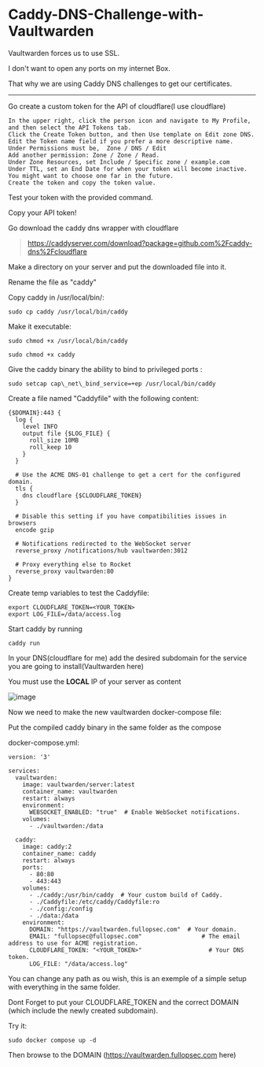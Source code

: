 # Caddy-DNS-Challenge-with-Vaultwarden

Vaultwarden forces us to use SSL.

I don't want to open any ports on my internet Box.

That why we are using Caddy DNS challenges to get our certificates.

__________________________



Go create a custom token for the API of cloudflare(I use cloudflare)

```
In the upper right, click the person icon and navigate to My Profile, and then select the API Tokens tab.
Click the Create Token button, and then Use template on Edit zone DNS.
Edit the Token name field if you prefer a more descriptive name.
Under Permissions must be,  Zone / DNS / Edit 
Add another permission: Zone / Zone / Read.
Under Zone Resources, set Include / Specific zone / example.com 
Under TTL, set an End Date for when your token will become inactive. You might want to choose one far in the future.
Create the token and copy the token value.
```

Test your token with the provided command.

Copy your API token!

Go download the caddy dns wrapper with cloudflare
>https://caddyserver.com/download?package=github.com%2Fcaddy-dns%2Fcloudflare

Make a directory on your server and put the downloaded file into it.

Rename the file as "caddy"

Copy caddy in /usr/local/bin/:

`sudo cp caddy /usr/local/bin/caddy`

Make it executable:

`sudo chmod +x /usr/local/bin/caddy`

`sudo chmod +x caddy`


Give the caddy binary the ability to bind to privileged ports :

`sudo setcap cap\_net\_bind_service=+ep /usr/local/bin/caddy`

Create a file named "Caddyfile" with the following content:

```
{$DOMAIN}:443 {
  log {
    level INFO
    output file {$LOG_FILE} {
      roll_size 10MB
      roll_keep 10
    }
  }

  # Use the ACME DNS-01 challenge to get a cert for the configured domain.
  tls {
    dns cloudflare {$CLOUDFLARE_TOKEN} 
  }

  # Disable this setting if you have compatibilities issues in browsers
  encode gzip

  # Notifications redirected to the WebSocket server
  reverse_proxy /notifications/hub vaultwarden:3012

  # Proxy everything else to Rocket
  reverse_proxy vaultwarden:80
}
```

Create temp variables to test the Caddyfile:

```
export CLOUDFLARE_TOKEN=<YOUR_TOKEN>
export LOG_FILE=/data/access.log
```

Start caddy by running

`caddy run`

In your DNS(cloudflare for me) add the desired subdomain for the service you are going to install(Vaultwarden here)

You must use the **LOCAL** IP of your server as content

![image](https://user-images.githubusercontent.com/114147068/229375994-2687dc99-bd8b-4de7-9f2b-d149a22a782a.png)

Now we need to make the new vaultwarden docker-compose file:

Put the compiled caddy binary in the same folder as the compose

docker-compose.yml:

```
version: '3'

services:
  vaultwarden:
    image: vaultwarden/server:latest
    container_name: vaultwarden
    restart: always
    environment:
      WEBSOCKET_ENABLED: "true"  # Enable WebSocket notifications.
    volumes:
      - ./vaultwarden:/data

  caddy:
    image: caddy:2
    container_name: caddy
    restart: always
    ports:
      - 80:80
      - 443:443
    volumes:
      - ./caddy:/usr/bin/caddy  # Your custom build of Caddy.
      - ./Caddyfile:/etc/caddy/Caddyfile:ro
      - ./config:/config
      - ./data:/data
    environment:
      DOMAIN: "https://vaultwarden.fullopsec.com"  # Your domain.
      EMAIL: "fullopsec@fullopsec.com"                 # The email address to use for ACME registration.
      CLOUDFLARE_TOKEN: "<YOUR_TOKEN>"                   # Your DNS token.
      LOG_FILE: "/data/access.log"
```

You can change any path as ou wish, this is an exemple of a simple setup with everything in the same folder.

Dont Forget to put your CLOUDFLARE_TOKEN and the correct DOMAIN (which include the newly created subdomain).

Try it:

`sudo docker compose up -d`

Then browse to the DOMAIN (https://vaultwarden.fullopsec.com here)
